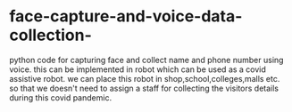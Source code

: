 # face-capture-and-voice-data-collection-
python code for capturing face and collect name and phone number using voice. this can be implemented in robot which can be used as a covid assistive robot. we can place this robot in shop,school,colleges,malls etc. so that we doesn't need to assign a staff for collecting the visitors details during this covid pandemic.
